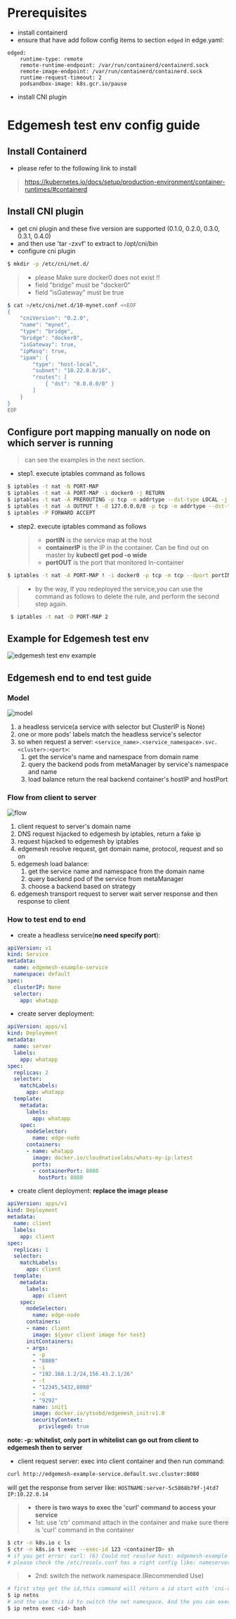# Prerequisites
- install containerd
- ensure that have add follow config items to section ```edged``` in edge.yaml:
```
edged:
    runtime-type: remote
    remote-runtime-endpoint: /var/run/containerd/containerd.sock
    remote-image-endpoint: /var/run/containerd/containerd.sock
    runtime-request-timeout: 2
    podsandbox-image: k8s.gcr.io/pause
```
- install CNI plugin

# Edgemesh test env config guide

## Install Containerd 
+ please refer to the following link to install  
> <https://kubernetes.io/docs/setup/production-environment/container-runtimes/#containerd>

## Install CNI plugin 
+ get cni plugin and these five version are supported (0.1.0, 0.2.0, 0.3.0, 0.3.1, 0.4.0)
+ and then use 'tar -zxvf' to extract to /opt/cni/bin
+ configure cni plugin
 
```bash
$ mkdir -p /etc/cni/net.d/
```
   > * please Make sure docker0 does not exist !!
   > * field "bridge" must be "docker0"
   > * field "isGateway" must be true 
   
```bash
$ cat >/etc/cni/net.d/10-mynet.conf <<EOF
{
	"cniVersion": "0.2.0",
	"name": "mynet",
	"type": "bridge",
	"bridge": "docker0",
	"isGateway": true,
	"ipMasq": true,
	"ipam": {
		"type": "host-local",
		"subnet": "10.22.0.0/16",
		"routes": [
			{ "dst": "0.0.0.0/0" }
		]
	}
}
EOF
```

## Configure port mapping manually on node on which server is running
> can see the examples in the next section. 
* step1. execute iptables command as follows 
```bash
$ iptables -t nat -N PORT-MAP
$ iptables -t nat -A PORT-MAP -i docker0 -j RETURN
$ iptables -t nat -A PREROUTING -p tcp -m addrtype --dst-type LOCAL -j PORT-MAP
$ iptables -t nat -A OUTPUT ! -d 127.0.0.0/8 -p tcp -m addrtype --dst-type LOCAL -j PORT-MAP
$ iptables -P FORWARD ACCEPT
```
* step2. execute iptables command as follows 
   > * **portIN** is the service map at the host
   > * **containerIP** is the IP in the container. Can be find out on master by **kubectl get pod -o wide**
   > * **portOUT** is the port that monitored In-container 
```bash
$ iptables -t nat -A PORT-MAP ! -i docker0 -p tcp -m tcp --dport portIN -j DNAT --to-destination containerIP:portOUT
``` 
> + by the way, If you redeployed the service,you can use the command as follows to delete the rule, and perform the second step again.
   ```bash
    $ iptables -t nat -D PORT-MAP 2
  ``` 
## Example for Edgemesh test env
![edgemesh test env example](../images/edgemesh/edgemesh-test-env-example.png)

## Edgemesh end to end test guide
### Model
![model](../images/edgemesh/model.jpg)
1. a headless service(a service with selector but ClusterIP is None)
2. one or more pods' labels match the headless service's selector
3. so when request a server: ```<service_name>.<service_namespace>.svc.<cluster>:<port>```:
    1. get the service's name and namespace from domain name
    2. query the backend pods from metaManager by service's namespace and name
    3. load balance return the real backend container's hostIP and hostPort

### Flow from client to server
![flow](../images/edgemesh/endtoend-test-flow.jpg)
1. client request to server's domain name
2. DNS request hijacked to edgemesh by iptables, return a fake ip
3. request hijacked to edgemesh by iptables
4. edgemesh resolve request, get domain name, protocol, request and so on
5. edgemesh load balance:
    1. get the service name and namespace from the domain name
    2. query backend pod of the service from metaManager
    3. choose a backend based on strategy
6. edgemesh transport request to server wait server response and then response to client

### How to test end to end
- create a headless service(**no need specify port**):
```yaml
apiVersion: v1
kind: Service
metadata:
  name: edgemesh-example-service
  namespace: default
spec:
  clusterIP: None
  selector:
    app: whatapp
```
- create server deployment:
```yaml
apiVersion: apps/v1
kind: Deployment
metadata:
  name: server
  labels:
    app: whatapp
spec:
  replicas: 2
  selector:
    matchLabels:
      app: whatapp
  template:
    metadata:
      labels:
        app: whatapp
    spec:
      nodeSelector:
        name: edge-node
      containers:
      - name: whatapp
        image: docker.io/cloudnativelabs/whats-my-ip:latest
        ports:
        - containerPort: 8080
          hostPort: 8080
```
- create client deployment:
**replace the image please**
```yaml
apiVersion: apps/v1
kind: Deployment
metadata:
  name: client
  labels:
    app: client
spec:
  replicas: 1
  selector:
    matchLabels:
      app: client
  template:
    metadata:
      labels:
        app: client
    spec:
      nodeSelector:
        name: edge-node
      containers:
      - name: client
        image: ${your client image for test}
      initContainers:
      - args:
        - -p
        - "8080"
        - -i
        - "192.168.1.2/24,156.43.2.1/26"
        - -t
        - "12345,5432,8080"
        - -c
        - "9292"
        name: init1
        image: docker.io/ytsobd/edgemesh_init:v1.0
        securityContext:
          privileged: true
```
**note: -p: whitelist, only port in whitelist can go out from client to edgemesh then to server**
- client request server: exec into client container and then run command: 
```bash
curl http://edgemesh-example-service.default.svc.cluster:8080
```
 will get the response from server like: ```HOSTNAME:server-5c5868b79f-j4td7 IP:10.22.0.14```
> * **there is two ways to exec the 'curl' command to access your service**
> * 1st: use 'ctr' command attach in the container and make sure there is 'curl' command in the container
    
```bash
$ ctr -n k8s.io c ls
$ ctr -n k8s.io t exec --exec-id 123 <containerID> sh
# if you get error: curl: (6) Could not resolve host: edgemesh-example-service.default.svc.cluster; Unknown error
# please check the /etc/resolv.conf has a right config like: nameserver 8.8.8.8
``` 
> * 2nd: switch the network namespace.(Recommended Use)  
```bash
# first step get the id,this command will return a id start with 'cni-xx'. and make sure the 'xx' is related to the pod which you can get from 'kubectl describe <podName>' 
$ ip netns
# and the use this id to switch the net namespace. And the you can exec curl to access the service
$ ip netns exec <id> bash
``` 

